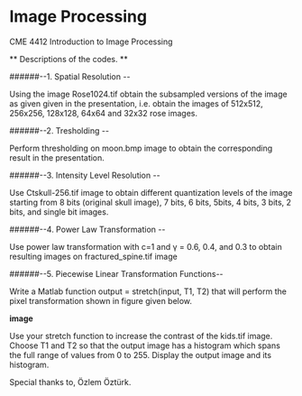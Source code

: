 # Image Processing
 CME 4412 Introduction to Image Processing 
 
 
** Descriptions of the codes. **
 
######--1. Spatial Resolution --
 
 Using the image Rose1024.tif obtain the subsampled versions of the image as given given in the presentation, i.e. obtain the images of 512x512, 256x256, 128x128, 64x64 and 32x32 rose images.
 
######--2. Tresholding --

Perform thresholding on moon.bmp image to obtain the corresponding result in the presentation.

######--3. Intensity Level Resolution -- 

Use Ctskull-256.tif image to obtain different quantization levels of the image starting from 8 bits (original skull image), 7 bits, 6 bits, 5bits, 4 bits, 3 bits, 2 bits, and single bit images.

######--4. Power Law Transformation --

Use power law transformation with c=1 and γ = 0.6, 0.4, and 0.3 to obtain resulting images on fractured_spine.tif image

######--5. Piecewise Linear Transformation Functions--

Write a Matlab function output = stretch(input, T1, T2) that will perform the pixel transformation shown in figure given below.

**image**
 
Use your stretch function to increase the contrast of the kids.tif image. Choose T1 and T2 so that the output image has a histogram which spans the full range of values from 0 to 255. Display the output image and its histogram. 

Special thanks to, Özlem Öztürk. 